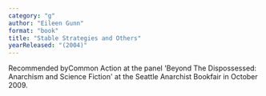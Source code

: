```yaml
---
category: "g"
author: "Eileen Gunn"
format: "book"
title: "Stable Strategies and Others"
yearReleased: "(2004)"
---
```

Recommended byCommon Action at the panel 'Beyond The Dispossessed: Anarchism and Science Fiction' at the Seattle Anarchist Bookfair in October 2009.
 
 